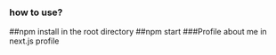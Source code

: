 ### how to use?

##npm install in the root directory
##npm start
###Profile about me in next.js profile
